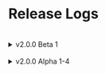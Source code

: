 # Release Logs

<br>



<details>
  <summary>v2.0.0 Beta 1</summary>

<br>
<hr>
v2.0.0 Beta 1.3 - 31 December 2023

- AMPION MEGA COUNTDOWN 2024: [birdone.click/live](/live)

<br>
v2.0.0 Beta 1.2 - 31 December 2023

- Fixed minor bugs in Bird Web

<br>
v2.0.0 Beta 1.1 - 29 December 2023

- Fixed minor bugs in Bird Web
- Improved Release Logs experience

<br>
v2.0.0 Beta 1 - 29 December 2023

- **Fully release BirdOne.click v2**

<hr>
</details>

<br>

<details>
<summary>v2.0.0 Alpha 1-4</summary>
<br>
<hr>
  
v2.0.0 Alpha 4 - 26 December 2023

- **OPENED BIRD WEB 🔥**

<br>
v2.0.0 Alpha 3 - 15 December 2023

- Added Release Logs and 404 pages
- Removed some unneccessary stuff
- Bug fixes

<br>
v2.0.0 Alpha 2 - 13 November 2023

- Added roadmap

<br>
v2.0.0 Alpha 1 - 6 November 2023

- Initial release

<hr>
</details>
